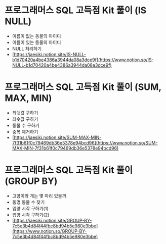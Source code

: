 # 프로그래머스 SQL 고득점 Kit 풀이 (IS NULL)

- 이름이 없는 동물의 아이디
- 이름이 있는 동물의 아이디
- NULL 처리하기
- [https://jaesiki.notion.site/IS-NULL-b1d70420a4be4386a3944da08a3dce9f](https://www.notion.so/IS-NULL-b1d70420a4be4386a3944da08a3dce9f)

# 프로그래머스 SQL 고득점 Kit 풀이 (SUM, MAX, MIN)

- 최댓값 구하기
- 최솟값 구하기
- 동물 수 구하기
- 중복 제거하기
- [https://jaesiki.notion.site/SUM-MAX-MIN-7f31b61f0c79469db36e5378e94bcd96](https://www.notion.so/SUM-MAX-MIN-7f31b61f0c79469db36e5378e94bcd96)

# 프로그래머스 SQL 고득점 Kit 풀이 (GROUP BY)

- 고양이와 개는 몇 마리 있을까
- 동명 동물 수 찾기
- 입양 시각 구하기(1)
- 입양 시각 구하기(2)
- [https://jaesiki.notion.site/GROUP-BY-7c5e3b4d84f44fbc8bd94b5e980e3bbe](https://www.notion.so/GROUP-BY-7c5e3b4d84f44fbc8bd94b5e980e3bbe)
